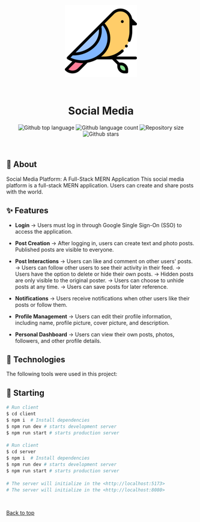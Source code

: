 <div align="center" id="top"> 
  <img src="https://github.com/Kishan2029/ChatVista/blob/master/client/public/logo192.png" alt="Social Media" />

&#xa0;

  <!-- <a href="https://chatvista.netlify.app">Demo</a> -->
</div>

<h1 align="center">Social Media</h1>

<p align="center">
  <img alt="Github top language" src="https://img.shields.io/github/languages/top/Kishan2029/social_media?color=56BEB8">

  <img alt="Github language count" src="https://img.shields.io/github/languages/count/Kishan2029/social_media?color=56BEB8">

  <img alt="Repository size" src="https://img.shields.io/github/repo-size/Kishan2029/social_media?color=56BEB8">

  <!-- <img alt="Github issues" src="https://img.shields.io/github/issues/{{YOUR_GITHUB_USERNAME}}/social_media?color=56BEB8" /> -->

  <!-- <img alt="Github forks" src="https://img.shields.io/github/forks/{{YOUR_GITHUB_USERNAME}}/social_media?color=56BEB8" /> -->

  <img alt="Github stars" src="https://img.shields.io/github/stars/Kishan2029/social_media?color=56BEB8" />
</p>

<br>

## :dart: About

Social Media Platform: A Full-Stack MERN Application
This social media platform is a full-stack MERN application. Users can create and share posts with the world.

## :sparkles: Features

- <b>Login</b>
  -> Users must log in through Google Single Sign-On (SSO) to access the application.

- <b>Post Creation</b>
  -> After logging in, users can create text and photo posts. Published posts are visible to everyone.

- <b>Post Interactions</b>
  -> Users can like and comment on other users' posts.
  -> Users can follow other users to see their activity in their feed.
  -> Users have the option to delete or hide their own posts.
  -> Hidden posts are only visible to the original poster.
  -> Users can choose to unhide posts at any time.
  -> Users can save posts for later reference.

- <b>Notifications</b>
  -> Users receive notifications when other users like their posts or follow them.

- <b>Profile Management</b>
  -> Users can edit their profile information, including name, profile picture, cover picture, and description.

- <b>Personal Dashboard</b>
  -> Users can view their own posts, photos, followers, and other profile details.

## :rocket: Technologies

The following tools were used in this project:

## :checkered_flag: Starting

```bash
# Run client
$ cd client
$ npm i  # Install dependencies
$ npm run dev # starts development server
$ npm run start # starts production server

# Run client
$ cd server
$ npm i  # Install dependencies
$ npm run dev # starts development server
$ npm run start # starts production server

# The server will initialize in the <http://localhost:5173>
# The server will initialize in the <http://localhost:8080>
```

&#xa0;

<a href="#top">Back to top</a>
